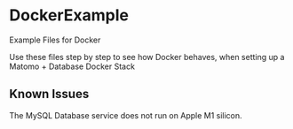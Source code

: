 # DockerExample
Example Files for Docker

Use these files step by step to see how Docker behaves, when setting up a Matomo + Database Docker Stack

## Known Issues
The MySQL Database service does not run on Apple M1 silicon. 
